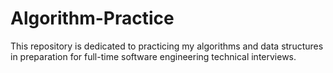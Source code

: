 # Algorithm-Practice
This repository is dedicated to practicing my algorithms and data structures in preparation for full-time software engineering technical interviews.

